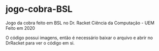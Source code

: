 # jogo-cobra-BSL
Jogo da cobra feito em BSL no Dr. Racket
Ciência da Computação - UEM
Feito em 2020

O código possui imagens, então é necessário baixar o arquivo e abrir no DrRacket para ver o código em si.
